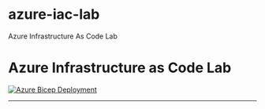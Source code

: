 # azure-iac-lab
Azure Infrastructure As Code Lab
# Azure Infrastructure as Code Lab

[![Azure Bicep Deployment](https://github.com/ericwil-git/azure-iac-lab/actions/workflows/deploy.yml/badge.svg)](https://github.com/ericwil-git/azure-iac-lab/actions/workflows/deploy.yml)

---